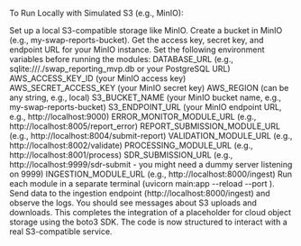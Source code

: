 To Run Locally with Simulated S3 (e.g., MinIO):

Set up a local S3-compatible storage like MinIO.
Create a bucket in MinIO (e.g., my-swap-reports-bucket).
Get the access key, secret key, and endpoint URL for your MinIO instance.
Set the following environment variables before running the modules:
DATABASE_URL (e.g., sqlite:///./swap_reporting_mvp.db or your PostgreSQL URL)
AWS_ACCESS_KEY_ID (your MinIO access key)
AWS_SECRET_ACCESS_KEY (your MinIO secret key)
AWS_REGION (can be any string, e.g., local)
S3_BUCKET_NAME (your MinIO bucket name, e.g., my-swap-reports-bucket)
S3_ENDPOINT_URL (your MinIO endpoint URL, e.g., http://localhost:9000)
ERROR_MONITOR_MODULE_URL (e.g., http://localhost:8005/report_error)
REPORT_SUBMISSION_MODULE_URL (e.g., http://localhost:8004/submit-report)
VALIDATION_MODULE_URL (e.g., http://localhost:8002/validate)
PROCESSING_MODULE_URL (e.g., http://localhost:8001/process)
SDR_SUBMISSION_URL (e.g., http://localhost:9999/sdr-submit - you might need a dummy server listening on 9999)
INGESTION_MODULE_URL (e.g., http://localhost:8000/ingest)
Run each module in a separate terminal (uvicorn main:app --reload --port <port>).
Send data to the ingestion endpoint (http://localhost:8000/ingest) and observe the logs. You should see messages about S3 uploads and downloads.
This completes the integration of a placeholder for cloud object storage using the boto3 SDK. The code is now structured to interact with a real S3-compatible service.
